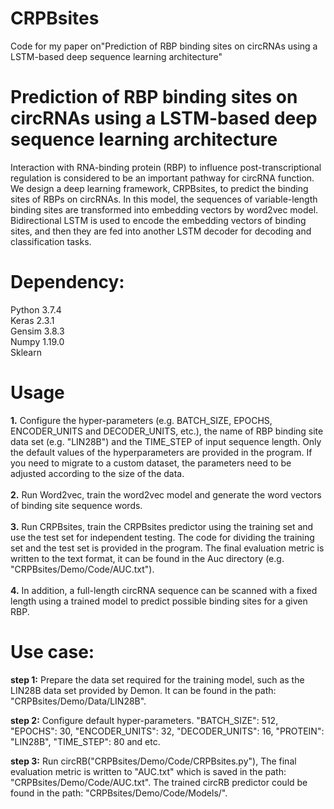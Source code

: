 # CRPBsites
Code for my paper on"Prediction of RBP binding sites on circRNAs using a LSTM-based deep sequence learning architecture"

Prediction of RBP binding sites on circRNAs using a LSTM-based deep sequence learning architecture
===
Interaction with RNA-binding protein (RBP) to influence post-transcriptional regulation is considered to be an important pathway for circRNA function. We design a deep learning framework, CRPBsites, to predict the binding sites of RBPs on circRNAs. In this model, the sequences of variable-length binding sites are transformed into embedding vectors by word2vec model. Bidirectional LSTM is used to encode the embedding vectors of binding sites, and then they are fed into another LSTM decoder for decoding and classification tasks. 

Dependency:
===
Python 3.7.4<br>
Keras 2.3.1<br>
Gensim 3.8.3<br>
Numpy 1.19.0<br>
Sklearn<br>

Usage
===
**1.** Configure the hyper-parameters (e.g. BATCH_SIZE, EPOCHS, ENCODER_UNITS and DECODER_UNITS, etc.), the name of RBP binding site data set (e.g. "LIN28B") and the TIME_STEP of input sequence length. Only the default values of the hyperparameters are provided in the program. If you need to migrate to a custom dataset, the parameters need to be adjusted according to the size of the data.<br><br>
**2.** Run Word2vec, train the word2vec model and generate the word vectors of binding site sequence words. <br><br>
**3.** Run CRPBsites, train the CRPBsites predictor using the training set and use the test set for independent testing. The code for dividing the training set and the test set is provided in the program. The final evaluation metric is written to the text format, it can be found in the Auc directory (e.g. "CRPBsites/Demo/Code/AUC.txt").<br><br>
**4.** In addition, a full-length circRNA sequence can be scanned with a fixed length using a trained model to predict possible binding sites for a given RBP.<br>

Use case:
===
**step 1:** Prepare the data set required for the training model, such as the LIN28B data set provided by Demon. It can be found in the path: "CRPBsites/Demo/Data/LIN28B". 

**step 2:** Configure default hyper-parameters. "BATCH_SIZE": 512, "EPOCHS": 30, "ENCODER_UNITS": 32, "DECODER_UNITS": 16, "PROTEIN": "LIN28B", "TIME_STEP": 80 and etc.

**step 3:** Run circRB("CRPBsites/Demo/Code/CRPBsites.py"), The final evaluation metric is written to "AUC.txt" which is saved in the path: "CRPBsites/Demo/Code/AUC.txt". The trained circRB predictor could be found in the path: "CRPBsites/Demo/Code/Models/".
